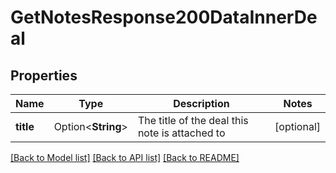 # GetNotesResponse200DataInnerDeal

## Properties

Name | Type | Description | Notes
------------ | ------------- | ------------- | -------------
**title** | Option<**String**> | The title of the deal this note is attached to | [optional]

[[Back to Model list]](../README.md#documentation-for-models) [[Back to API list]](../README.md#documentation-for-api-endpoints) [[Back to README]](../README.md)


